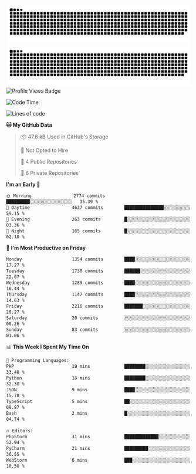 <img src="https://github.com/nielsbaggerman/nielsbaggerman/blob/output/github-contribution-grid-snake.svg#gh-light-mode-only" alt="GitHub Snake Light">
<img src="https://github.com/nielsbaggerman/nielsbaggerman/blob/output/github-contribution-grid-snake-dark.svg#gh-dark-mode-only" alt="GitHub Snake Dark">
<img src="https://komarev.com/ghpvc/?username=nielsbaggerman&amp;label=Profile+Views" alt="Profile Views Badge" />

<!--START_SECTION:waka-->
![Code Time](http://img.shields.io/badge/Code%20Time-2%2C263%20hrs%2032%20mins-blue)

![Lines of code](https://img.shields.io/badge/From%20Hello%20World%20I%27ve%20Written-9.2%20million%20lines%20of%20code-blue)

**🐱 My GitHub Data** 

> 📦 47.6 kB Used in GitHub's Storage 
 > 
> 🚫 Not Opted to Hire
 > 
> 📜 4 Public Repositories 
 > 
> 🔑 6 Private Repositories 
 > 
**I'm an Early 🐤** 

```text
🌞 Morning                2774 commits        █████████░░░░░░░░░░░░░░░░   35.39 % 
🌆 Daytime                4637 commits        ███████████████░░░░░░░░░░   59.15 % 
🌃 Evening                263 commits         █░░░░░░░░░░░░░░░░░░░░░░░░   03.36 % 
🌙 Night                  165 commits         █░░░░░░░░░░░░░░░░░░░░░░░░   02.10 % 
```
📅 **I'm Most Productive on Friday** 

```text
Monday                   1354 commits        ████░░░░░░░░░░░░░░░░░░░░░   17.27 % 
Tuesday                  1730 commits        ██████░░░░░░░░░░░░░░░░░░░   22.07 % 
Wednesday                1289 commits        ████░░░░░░░░░░░░░░░░░░░░░   16.44 % 
Thursday                 1147 commits        ████░░░░░░░░░░░░░░░░░░░░░   14.63 % 
Friday                   2216 commits        ███████░░░░░░░░░░░░░░░░░░   28.27 % 
Saturday                 20 commits          ░░░░░░░░░░░░░░░░░░░░░░░░░   00.26 % 
Sunday                   83 commits          ░░░░░░░░░░░░░░░░░░░░░░░░░   01.06 % 
```


📊 **This Week I Spent My Time On** 

```text
💬 Programming Languages: 
PHP                      19 mins             ████████░░░░░░░░░░░░░░░░░   33.48 % 
Python                   18 mins             ████████░░░░░░░░░░░░░░░░░   32.38 % 
JSON                     9 mins              ████░░░░░░░░░░░░░░░░░░░░░   15.78 % 
TypeScript               5 mins              ██░░░░░░░░░░░░░░░░░░░░░░░   09.87 % 
Bash                     2 mins              █░░░░░░░░░░░░░░░░░░░░░░░░   04.74 % 

🔥 Editors: 
PhpStorm                 31 mins             █████████████░░░░░░░░░░░░   52.94 % 
PyCharm                  21 mins             █████████░░░░░░░░░░░░░░░░   36.55 % 
WebStorm                 6 mins              ███░░░░░░░░░░░░░░░░░░░░░░   10.50 % 
```


<!--END_SECTION:waka-->
